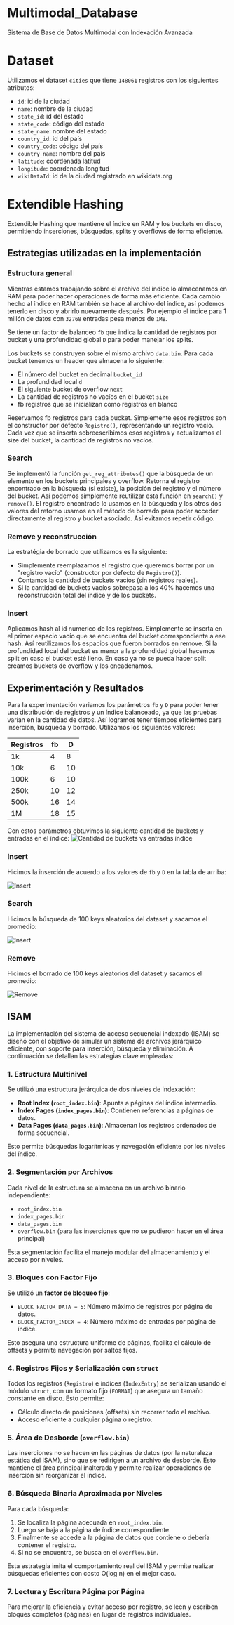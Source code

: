 # Multimodal_Database
Sistema de Base de Datos Multimodal con Indexación Avanzada

# Dataset
Utilizamos el dataset `cities` que tiene `148061` registros con los siguientes atributos: 
- `id`: id de la ciudad
- `name`: nombre de la ciudad
- `state_id`: id del estado
- `state_code`: código del estado
- `state_name`: nombre del estado
- `country_id`: id del país
- `country_code`: código del país
- `country_name`: nombre del país
- `latitude`: coordenada latitud
- `longitude`: coordenada longitud
- `wikiDataId`: id de la ciudad registrado en wikidata.org

# Extendible Hashing
Extendible Hashing que mantiene el índice en RAM y los buckets en disco, permitiendo inserciones, búsquedas, splits y overflows de forma eficiente.

## Estrategias utilizadas en la implementación

### Estructura general
Mientras estamos trabajando sobre el archivo del índice lo almacenamos en RAM para poder hacer operaciones de forma más eficiente. Cada cambio hecho al
índice en RAM también se hace al archivo del índice, así podemos tenerlo en disco y abrirlo nuevamente después. Por ejemplo el índice para 1 millón de
datos con `32768` entradas pesa menos de `1MB`.

Se tiene un factor de balanceo `fb` que indica la cantidad de registros por bucket y una profundidad global `D` para poder manejar los splits.

Los buckets se construyen sobre el mismo archivo `data.bin`. Para cada bucket tenemos un header que almacena lo siguiente: 
- El número del bucket en decimal `bucket_id`
- La profundidad local `d`
- El siguiente bucket de overflow `next`
- La cantidad de registros no vacíos en el bucket `size`
- fb registros que se inicializan como registros en blanco

Reservamos fb registros para cada bucket. Simplemente esos registros son el constructor por defecto `Registro()`, representando un registro vacío. Cada vez que se inserta sobreescribimos esos registros y actualizamos el size del bucket, la cantidad de registros no vacíos.

### Search
Se implementó la función `get_reg_attributes()` que la búsqueda de un elemento en los buckets principales y overflow. Retorna el registro encontrado en
la búsqueda (si existe), la posición del registro y el número del bucket. Así podemos simplemente reutilizar esta función en `search()` y `remove()`. El 
registro encontrado lo usamos en la búsqueda y los otros dos valores del retorno usamos en el método de borrado para poder acceder directamente al registro
y bucket asociado. Así evitamos repetir código.

### Remove y reconstrucción
La estratégia de borrado que utilizamos es la siguiente: 
- Simplemente reemplazamos el registro que queremos borrar por un "registro vacío" (constructor por defecto de `Registro()`).
- Contamos la cantidad de buckets vacíos (sin registros reales).
- Si la cantidad de buckets vacíos sobrepasa a los 40% hacemos una reconstrucción total del índice y de los buckets.

### Insert
Aplicamos hash al id numerico de los registros. Simplemente se inserta en el primer espacio vacío que se encuentra del bucket correspondiente a ese hash. 
Así reutilizamos los espacios que fueron borrados en remove. Si la profundidad local del bucket es menor a la profundidad global hacemos split en caso el
bucket esté lleno. En caso ya no se pueda hacer split creamos buckets de overflow y los encadenamos.

## Experimentación y Resultados
Para la experimentación variamos los parámetros `fb` y `D` para poder tener una distribución de registros y un índice balanceado, ya que las pruebas varían
en la cantidad de datos. Así logramos tener tiempos eficientes para inserción, búsqueda y borrado. Utilizamos los siguientes valores:

| Registros | fb  | D  |
|-----------|-----|----|
| 1k        | 4   | 8  |
| 10k       | 6   | 10 |
| 100k      | 6   | 10 |
| 250k      | 10  | 12 |
| 500k      | 16  | 14 |
| 1M        | 18  | 15 |

Con estos parámetros obtuvimos la siguiente cantidad de buckets y entradas en el índice: 
![Cantidad de buckets vs entradas índice](./imgs/num_buckets_and_entries.png)

### Insert
Hicimos la inserción de acuerdo a los valores de `fb` y `D` en la tabla de arriba:

![Insert](./imgs/insert_hash.png)


### Search
Hicimos la búsqueda de 100 keys aleatorios del dataset y sacamos el promedio: 

![Insert](./imgs/search_hash.png)

### Remove
Hicimos el borrado de 100 keys aleatorios del dataset y sacamos el promedio: 

![Remove](./imgs/remove_hash.png)



## ISAM

La implementación del sistema de acceso secuencial indexado (ISAM) se diseñó con el objetivo de simular un sistema de archivos jerárquico eficiente, con soporte para inserción, búsqueda y eliminación. A continuación se detallan las estrategias clave empleadas:

### 1. Estructura Multinivel
Se utilizó una estructura jerárquica de dos niveles de indexación:
- **Root Index (`root_index.bin`)**: Apunta a páginas del índice intermedio.
- **Index Pages (`index_pages.bin`)**: Contienen referencias a páginas de datos.
- **Data Pages (`data_pages.bin`)**: Almacenan los registros ordenados de forma secuencial.

Esto permite búsquedas logarítmicas y navegación eficiente por los niveles del índice.

### 2. Segmentación por Archivos
Cada nivel de la estructura se almacena en un archivo binario independiente:
- `root_index.bin`
- `index_pages.bin`
- `data_pages.bin`
- `overflow.bin` (para las inserciones que no se pudieron hacer en el área principal)

Esta segmentación facilita el manejo modular del almacenamiento y el acceso por niveles.

### 3. Bloques con Factor Fijo
Se utilizó un **factor de bloqueo fijo**:
- `BLOCK_FACTOR_DATA = 5`: Número máximo de registros por página de datos.
- `BLOCK_FACTOR_INDEX = 4`: Número máximo de entradas por página de índice.

Esto asegura una estructura uniforme de páginas, facilita el cálculo de offsets y permite navegación por saltos fijos.

### 4. Registros Fijos y Serialización con `struct`
Todos los registros (`Registro`) e índices (`IndexEntry`) se serializan usando el módulo `struct`, con un formato fijo (`FORMAT`) que asegura un tamaño constante en disco. Esto permite:
- Cálculo directo de posiciones (offsets) sin recorrer todo el archivo.
- Acceso eficiente a cualquier página o registro.

### 5. Área de Desborde (`overflow.bin`)
Las inserciones no se hacen en las páginas de datos (por la naturaleza estática del ISAM), sino que se redirigen a un archivo de desborde. Esto mantiene el área principal inalterada y permite realizar operaciones de inserción sin reorganizar el índice.

### 6. Búsqueda Binaria Aproximada por Niveles
Para cada búsqueda:
1. Se localiza la página adecuada en `root_index.bin`.
2. Luego se baja a la página de índice correspondiente.
3. Finalmente se accede a la página de datos que contiene o debería contener el registro.
4. Si no se encuentra, se busca en el `overflow.bin`.

Esta estrategia imita el comportamiento real del ISAM y permite realizar búsquedas eficientes con costo O(log n) en el mejor caso.

### 7. Lectura y Escritura Página por Página
Para mejorar la eficiencia y evitar acceso por registro, se leen y escriben bloques completos (páginas) en lugar de registros individuales.
